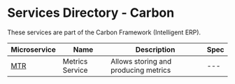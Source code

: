 # Services Directory - Carbon

These services are part of the Carbon Framework (Intelligent ERP).

| Microservice | Name | Description | Spec |
| - | - | - | - |
| [MTR](./mtr.md) | Metrics Service | Allows storing and producing metrics | --- |
